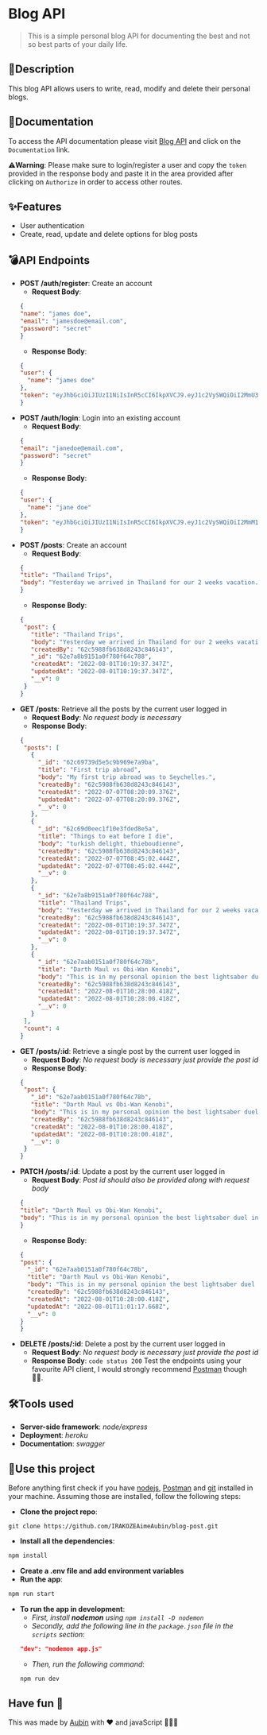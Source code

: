 # Blog API
> This is a simple personal blog API for documenting the best and not so best parts of your daily life.
## 📃Description
This blog API allows users to write, read, modify and delete their personal blogs.
## 🔔Documentation
To access the API documentation please visit [Blog API](https://blog-api-lite.herokuapp.com/ "Blog API") and click on the `Documentation` link.

⚠**Warning**: Please make sure to login/register a user and copy the `token` provided in the response body and paste it in the area provided after clicking on `Authorize` in order to access other routes.
## ✨Features
* User authentication
* Create, read, update and delete options for blog posts
## 💣API Endpoints
* **POST /auth/register**: Create an account
  * **Request Body**:
  ```json
  {
  "name": "james doe",
  "email": "jamesdoe@email.com",
  "password": "secret"
  }
  ```
  * **Response Body**:
  ```json
  {
  "user": {
    "name": "james doe"
  },
  "token": "eyJhbGciOiJIUzI1NiIsInR5cCI6IkpXVCJ9.eyJ1c2VySWQiOiI2MmU3YTNmNDE1MWEwZjc4MGY2NGM3ODUiLCJuYW1lIjoiamFtZXMgZG9lIiwiaWF0IjoxNjU5MzQ3OTU2LCJleHAiOjE2NjE5Mzk5NTZ9.2C06hNRRD9jjSaO5qv8OdyY5N5j-yAlFj8AY5q9oQ8M"
  }
  ```
* **POST /auth/login**: Login into an existing account
  * **Request Body**:
  ```json
  {
  "email": "janedoe@email.com",
  "password": "secret"
  }
  ```
  * **Response Body**:
  ```json
  {
  "user": {
    "name": "jane doe"
  },
  "token": "eyJhbGciOiJIUzI1NiIsInR5cCI6IkpXVCJ9.eyJ1c2VySWQiOiI2MmM1OTg4ZmI2MzhkODI0M2M4NDYxNDMiLCJuYW1lIjoiamFuZSBkb2UiLCJpYXQiOjE2NTkzNDg4MDcsImV4cCI6MTY2MTk0MDgwN30.NBOmSpH0d5bdlEsZdqBHEFeoKFJwkcUG2CcPh3nGc1Q"
  }
  ```
* **POST /posts**: Create an account
  * **Request Body**:
  ```json
  {
  "title": "Thailand Trips",
  "body": "Yesterday we arrived in Thailand for our 2 weeks vacation."
  }
  ```
  * **Response Body**:
  ```json
  {
   "post": {
     "title": "Thailand Trips",
     "body": "Yesterday we arrived in Thailand for our 2 weeks vacation.",
     "createdBy": "62c5988fb638d8243c846143",
     "_id": "62e7a8b9151a0f780f64c788",
     "createdAt": "2022-08-01T10:19:37.347Z",
     "updatedAt": "2022-08-01T10:19:37.347Z",
     "__v": 0
   }
  }
  ```
* **GET /posts**: Retrieve all the posts by the current user logged in
  * **Request Body**: *No request body is necessary*
  * **Response Body**:
   ```json
   {
    "posts": [
      {
        "_id": "62c69739d5e5c9b969e7a9ba",
        "title": "First trip abroad",
        "body": "My first trip abroad was to Seychelles.",
        "createdBy": "62c5988fb638d8243c846143",
        "createdAt": "2022-07-07T08:20:09.376Z",
        "updatedAt": "2022-07-07T08:20:09.376Z",
        "__v": 0
      },
      {
        "_id": "62c69d0eec1f10e3fded8e5a",
        "title": "Things to eat before I die",
        "body": "turkish delight, thieboudienne",
        "createdBy": "62c5988fb638d8243c846143",
        "createdAt": "2022-07-07T08:45:02.444Z",
        "updatedAt": "2022-07-07T08:45:02.444Z",
        "__v": 0
      },
      {
        "_id": "62e7a8b9151a0f780f64c788",
        "title": "Thailand Trips",
        "body": "Yesterday we arrived in Thailand for our 2 weeks vacation.",
        "createdBy": "62c5988fb638d8243c846143",
        "createdAt": "2022-08-01T10:19:37.347Z",
        "updatedAt": "2022-08-01T10:19:37.347Z",
        "__v": 0
      },
      {
        "_id": "62e7aab0151a0f780f64c78b",
        "title": "Darth Maul vs Obi-Wan Kenobi",
        "body": "This is in my personal opinion the best lightsaber duel in the whole Star Wars franchise.",
        "createdBy": "62c5988fb638d8243c846143",
        "createdAt": "2022-08-01T10:28:00.418Z",
        "updatedAt": "2022-08-01T10:28:00.418Z",
        "__v": 0
      }
    ],
    "count": 4
   }
   ```
* **GET /posts/:id**: Retrieve a single post by the current user logged in
  * **Request Body**: *No request body is necessary just provide the post id*
  * **Response Body**:
   ```json
   {
    "post": {
      "_id": "62e7aab0151a0f780f64c78b",
      "title": "Darth Maul vs Obi-Wan Kenobi",
      "body": "This is in my personal opinion the best lightsaber duel in the whole Star Wars franchise.",
      "createdBy": "62c5988fb638d8243c846143",
      "createdAt": "2022-08-01T10:28:00.418Z",
      "updatedAt": "2022-08-01T10:28:00.418Z",
      "__v": 0
    }
   }
   ```
* **PATCH /posts/:id**: Update a post by the current user logged in
  * **Request Body**: *Post id should also be provided along with request body*
  ```json
  {
  "title": "Darth Maul vs Obi-Wan Kenobi",
  "body": "This is in my personal opinion the best lightsaber duel in the whole Star Wars franchise to this day."
  }
  ```
  * **Response Body**:
  ```json
  {
  "post": {
    "_id": "62e7aab0151a0f780f64c78b",
    "title": "Darth Maul vs Obi-Wan Kenobi",
    "body": "This is in my personal opinion the best lightsaber duel in the whole Star Wars franchise to this day.",
    "createdBy": "62c5988fb638d8243c846143",
    "createdAt": "2022-08-01T10:28:00.418Z",
    "updatedAt": "2022-08-01T11:01:17.668Z",
    "__v": 0
  }
  }
  ```
* **DELETE /posts/:id**: Delete a post by the current user logged in
  * **Request Body**: *No request body is necessary just provide the post id*
  * **Response Body**: `code status 200`
Test the endpoints using your favourite API client, I would strongly recommend [Postman](https://www.postman.com/ "Postman") though ✌🏿.
## 🛠Tools used
* **Server-side framework**: *node/express*
* **Deployment**: *heroku*
* **Documentation**: *swagger*
## 🔩Use this project
Before anything first check if you have [nodejs](https://nodejs.org/en/download/ "nodejs"), [Postman](https://www.postman.com/ "Postman") and [git](https://git-scm.com/downloads "git") installed in your machine.
Assuming those are installed, follow the following steps:
* **Clone the project repo**:
```git
git clone https://github.com/IRAKOZEAimeAubin/blog-post.git
```
* **Install all the dependencies**:
```bash
npm install
```
* **Create a .env file and add environment variables**
* **Run the app**:
```bash
npm run start
```
* **To run the app in development**:
  * *First, install **nodemon** using `npm install -D nodemon`*
  * *Secondly, add the following line in the `package.json` file in the `scripts` section*:
  ```json
  "dev": "nodemon app.js"
  ```
  * *Then, run the following command*:
  ```bash
  npm run dev
  ```
Have fun 🎉
---
This was made by [Aubin](https://github.com/IRAKOZEAimeAubin "Aubin") with ❤ and javaScript 👨🏿‍💻
